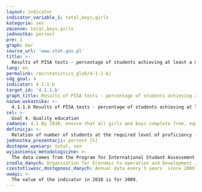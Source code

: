 ```yaml
---
layout: indicator
indicator_variable_1: total,boys,girls
kategorie: sex
zmienne: total,boys,girls
jednostka: percent
pre: 1
graph: bar
source_url: 'www.stat.gov.pl'
title: >-
  Results of PISA tests - percentage of students achieving at least a minimum proficiency level in reading
lang: en
permalink: /en/statistics_glob/4-1-1-b/
sdg_goal: 4
indicator: 4.1.1.b
target_id: '4.1.1.b'
graph_title: Results of PISA tests - percentage of students achieving at least a minimum proficiency level in reading
nazwa_wskaznika: >-
  4.1.1.b Results of PISA tests - percentage of students achieving at least a minimum proficiency level in reading
cel: >-
  Goal 4. Quality education
zadanie: 4.1 By 2030, ensure that all girls and boys complete free, equitable and quality primary and secondary education leading to relevant and effective learning outcomes
definicja: >-
  Relation of number of students at the required level of proficiency (minimum level 2) in reading and interpretation to the number of students covered by the study.
jednostka_prezentacji: percent [%]
dostepne_wymiary: total, sex
wyjasnienia_metodologiczne: >-
  The data comes from the Program for International Student Assessment (PISA).Programme for International Student Assessment – PISA is internationally coordinated by the Organisation for Economic Co-operation and Development (OECD) and in Poland by the Ministry of National Education. The aim of the programme is to verify the practical application of knowledge acquired in school and outside the school. The survey (representative) is carried out in randomly selected schools, and its results are generalized to the entire population. The success of the survey depends on the participation of all sampled schools and students. PISA standards only allow a small-scale denial.PISA tests students skills in three subject areas: Reading and Interpretation, Mathematics and Scientific literacy. The survey is carried out every three years, since 2000. In each of the subsequent surveys, a particular emphasis is put on the examination of one area, which takes half of the time provided for the student to solve the entire set of tasks.PISA tests (developed by an international consortium, with the cooperation of the countries participating in the project) are different from typical school activities, and on the basis of the results, the level of student skills is estimated. The best students reach level 5 or 6 (tasks with a relatively high degree of difficulty), while results below level 2 - a minimum level of competence - indicate very basic skills, which means an higher risk of not coping with education and adult life.PISA is one of the most important and the biggest educational surveys, which aims to provide objective and internationally comparable data on the same year students’ skills.
zrodlo_danych: Organisation for Economic Co-operation and Development / Ministry of Education
czestotliwosc_dostępnosc_danych: Annual data every 3 years  since 2009
uwagi: >-
  The value of the indicator in 2010 is for 2009.
---
```

